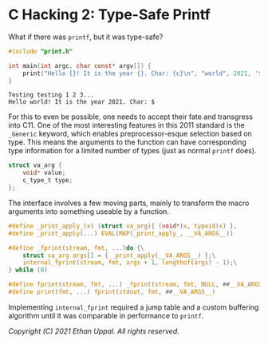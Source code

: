 # C Hacking 2: Type-Safe Printf

What if there was `printf`, but it was type-safe?

```c
#include "print.h"

int main(int argc, char const* argv[]) {
    print("Hello {}! It is the year {}. Char: {c}\n", "world", 2021, '$');
}
```
```
Testing testing 1 2 3...
Hello world! It is the year 2021. Char: $
```

For this to even be possible, one needs to accept their fate and transgress into C11. One of the most interesting features in this 2011 standard is the `_Generic` keyword, which enables preprocessor-esque selection based on type. This means the arguments to the function can have corresponding type information for a limited number of types (just as normal `printf` does).

```c
struct va_arg {
    void* value;
    c_type_t type;
};
```

The interface involves a few moving parts, mainly to transform the macro arguments into something useable by a function.

```c
#define _print_apply_(x) (struct va_arg){ (void*)x, typeid(x) },
#define _print_apply(...) EVAL(MAP(_print_apply_, __VA_ARGS__))

#define _fprint(stream, fmt, ...)do {\
    struct va_arg args[] = { _print_apply(__VA_ARGS__) };\
    internal_fprint(stream, fmt, args + 1, lengthof(args) - 1);\
} while (0)

#define fprint(stream, fmt, ...) _fprint(stream, fmt, NULL, ##__VA_ARGS__)
#define print(fmt, ...) fprint(stdout, fmt, ##__VA_ARGS__)
```

Implementing `internal_fprint` required a jump table and a custom buffering algorithm until it was comparable in performance to `printf`.

_Copyright (C) 2021 Ethan Uppal. All rights reserved._
